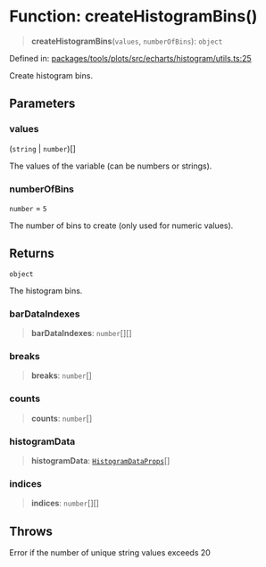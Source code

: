 # Function: createHistogramBins()

> **createHistogramBins**(`values`, `numberOfBins`): `object`

Defined in: [packages/tools/plots/src/echarts/histogram/utils.ts:25](https://github.com/GeoDaCenter/openassistant/blob/37d127dc7a76d6b5cf9de906c055e4c904e3dfed/packages/tools/plots/src/echarts/histogram/utils.ts#L25)

Create histogram bins.

## Parameters

### values

(`string` \| `number`)[]

The values of the variable (can be numbers or strings).

### numberOfBins

`number` = `5`

The number of bins to create (only used for numeric values).

## Returns

`object`

The histogram bins.

### barDataIndexes

> **barDataIndexes**: `number`[][]

### breaks

> **breaks**: `number`[]

### counts

> **counts**: `number`[]

### histogramData

> **histogramData**: [`HistogramDataProps`](../type-aliases/HistogramDataProps.md)[]

### indices

> **indices**: `number`[][]

## Throws

Error if the number of unique string values exceeds 20
